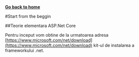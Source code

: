 **[Go back to home](https://bogdanalin92.github.io/)**

#Start from the beggin

##Teorie elementara ASP.Net Core 

Pentru inceput vom obtine de la urmatoarea adresa [https://www.microsoft.com/net/download](https://www.microsoft.com/net/download) kit-ul de instalarea a frameworkului .net.
